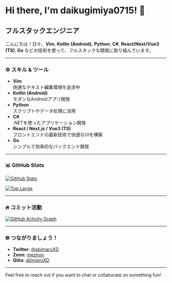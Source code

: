 # Hi there, I'm daikugimiya0715! 👋

## フルスタックエンジニア

こんにちは！日々、**Vim**, **Kotlin (Android)**, **Python**, **C#**, **React/Next/Vue3 (TS)**, **Go** などの技術を使って、フルスタックな開発に取り組んでいます。  

---

### ⚙️ スキル & ツール

- **Vim**  
  快適なテキスト編集環境を追求中
- **Kotlin (Android)**  
  モダンなAndroidアプリ開発
- **Python**  
  スクリプトやデータ処理に活用
- **C#**  
  .NETを使ったアプリケーション開発
- **React / Next.js / Vue3 (TS)**  
  フロントエンドの最新技術で快適なUIを構築
- **Go**  
  シンプルで効率的なバックエンド開発

---

### 📊 GitHub Stats

[![GitHub Stats](https://github-readme-stats.vercel.app/api?username=daikugimiya0715&count_private=true&theme=default)](https://github.com/daikugimiya0715)

[![Top Langs](https://github-readme-stats.vercel.app/api/top-langs/?username=daikugimiya0715&layout=compact)](https://github.com/daikugimiya0715)

---

### 🔥 コミット活動

[![GitHub Activity Graph](https://activity-graph.herokuapp.com/graph?username=daikugimiya0715&theme=react-dark)](https://github.com/daikugimiya0715)

---

### 🌐 つながりましょう！

- **Twitter:** [@abimaruXD](https://twitter.com/abimaruXD)
- **Zenn:** [meziron](https://zenn.dev/meziron)
- **Qiita:** [abimaruXD](https://qiita.com/abimaruXD)

---

Feel free to reach out if you want to chat or collaborate on something fun!

